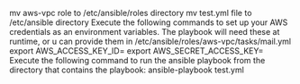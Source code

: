 mv aws-vpc role to /etc/ansible/roles directory
mv test.yml file to /etc/ansible directory
Execute the following commands to set up your AWS credentials as an environment variables. The playbook will need these at runtime, or u can provide them in /etc/ansible/roles/aws-vpc/tasks/mail.yml
export AWS_ACCESS_KEY_ID=<replace your key>
export AWS_SECRET_ACCESS_KEY=<replace your secret>
Execute the following command to run the ansible playbook from the directory that contains the playbook: ansible-playbook test.yml 

